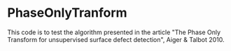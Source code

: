 # PhaseOnlyTranform
This code is to test the algorithm presented in the article "The Phase Only Transform for unsupervised surface defect detection", Aiger &amp; Talbot 2010.
